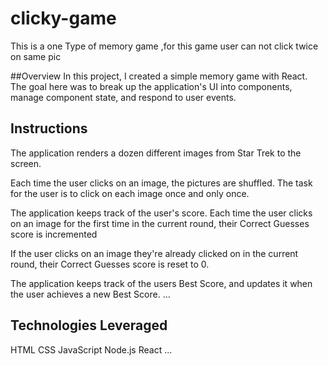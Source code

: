 # clicky-game

This is a one Type of memory game ,for this game user can not click twice on same pic

##Overview
In this project, I created a simple memory game with React. The goal here was to break up the application's UI into components, manage component state, and respond to user events.

## Instructions
The application renders a dozen different images from Star Trek to the screen.

Each time the user clicks on an image, the pictures are shuffled. The task for the user is to click on each image once and only once.

The application keeps track of the user's score. Each time the user clicks on an image for the first time in the current round, their Correct Guesses score is incremented

If the user clicks on an image they're already clicked on in the current round, their Correct Guesses score is reset to 0.

The application keeps track of the users Best Score, and updates it when the user achieves a new Best Score.
...
## Technologies Leveraged
HTML
CSS
JavaScript
Node.js
React
...
